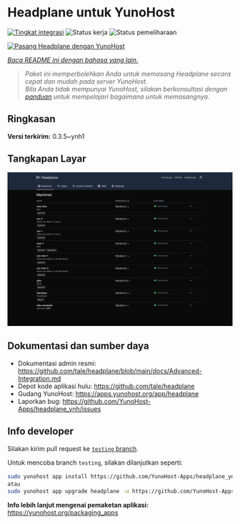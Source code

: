 <!--
N.B.: README ini dibuat secara otomatis oleh <https://github.com/YunoHost/apps/tree/master/tools/readme_generator>
Ini TIDAK boleh diedit dengan tangan.
-->

# Headplane untuk YunoHost

[![Tingkat integrasi](https://apps.yunohost.org/badge/integration/headplane)](https://ci-apps.yunohost.org/ci/apps/headplane/)
![Status kerja](https://apps.yunohost.org/badge/state/headplane)
![Status pemeliharaan](https://apps.yunohost.org/badge/maintained/headplane)

[![Pasang Headplane dengan YunoHost](https://install-app.yunohost.org/install-with-yunohost.svg)](https://install-app.yunohost.org/?app=headplane)

*[Baca README ini dengan bahasa yang lain.](./ALL_README.md)*

> *Paket ini memperbolehkan Anda untuk memasang Headplane secara cepat dan mudah pada server YunoHost.*  
> *Bila Anda tidak mempunyai YunoHost, silakan berkonsultasi dengan [panduan](https://yunohost.org/install) untuk mempelajari bagaimana untuk memasangnya.*

## Ringkasan



**Versi terkirim:** 0.3.5~ynh1

## Tangkapan Layar

![Tangkapan Layar pada Headplane](./doc/screenshots/screenshot.png)

## Dokumentasi dan sumber daya

- Dokumentasi admin resmi: <https://github.com/tale/headplane/blob/main/docs/Advanced-Integration.md>
- Depot kode aplikasi hulu: <https://github.com/tale/headplane>
- Gudang YunoHost: <https://apps.yunohost.org/app/headplane>
- Laporkan bug: <https://github.com/YunoHost-Apps/headplane_ynh/issues>

## Info developer

Silakan kirim pull request ke [`testing` branch](https://github.com/YunoHost-Apps/headplane_ynh/tree/testing).

Untuk mencoba branch `testing`, silakan dilanjutkan seperti:

```bash
sudo yunohost app install https://github.com/YunoHost-Apps/headplane_ynh/tree/testing --debug
atau
sudo yunohost app upgrade headplane -u https://github.com/YunoHost-Apps/headplane_ynh/tree/testing --debug
```

**Info lebih lanjut mengenai pemaketan aplikasi:** <https://yunohost.org/packaging_apps>
